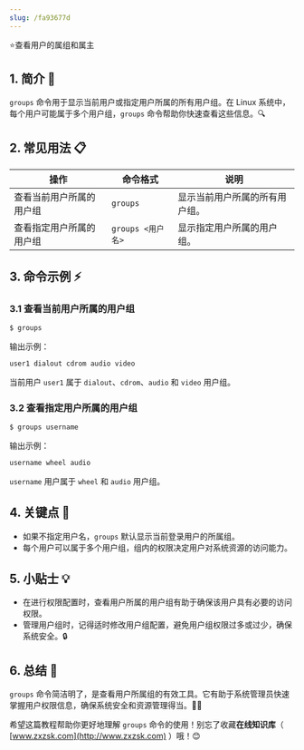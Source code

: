 ```yaml
---
slug: /fa93677d
---
```

⭐查看用户的属组和属主

## 1. 简介 🔑

`groups` 命令用于显示当前用户或指定用户所属的所有用户组。在 Linux 系统中，每个用户可能属于多个用户组，`groups` 命令帮助你快速查看这些信息。🔍

## 2. 常见用法 📋

| 操作                        | 命令格式                    | 说明                                    |
|-----------------------------|----------------------------|-----------------------------------------|
| 查看当前用户所属的用户组      | `groups`                   | 显示当前用户所属的所有用户组。            |
| 查看指定用户所属的用户组      | `groups <用户名>`           | 显示指定用户所属的用户组。                |

## 3. 命令示例 ⚡

### 3.1 查看当前用户所属的用户组

```bash
$ groups
```

输出示例：

```bash
user1 dialout cdrom audio video
```

当前用户 `user1` 属于 `dialout`、`cdrom`、`audio` 和 `video` 用户组。

### 3.2 查看指定用户所属的用户组

```bash
$ groups username
```

输出示例：

```bash
username wheel audio
```

`username` 用户属于 `wheel` 和 `audio` 用户组。

## 4. 关键点 📝

- 如果不指定用户名，`groups` 默认显示当前登录用户的所属组。
- 每个用户可以属于多个用户组，组内的权限决定用户对系统资源的访问能力。

## 5. 小贴士 💡

- 在进行权限配置时，查看用户所属的用户组有助于确保该用户具有必要的访问权限。
- 管理用户组时，记得适时修改用户组配置，避免用户组权限过多或过少，确保系统安全。🔒

## 6. 总结 🎯

`groups` 命令简洁明了，是查看用户所属组的有效工具。它有助于系统管理员快速掌握用户权限信息，确保系统安全和资源管理得当。👩‍💻

希望这篇教程帮助你更好地理解 `groups` 命令的使用！别忘了收藏**在线知识库**（ [www.zxzsk.com](http://www.zxzsk.com) ）哦！😊

